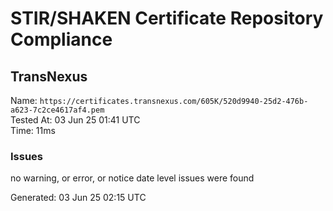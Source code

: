 # STIR/SHAKEN Certificate Repository Compliance

## TransNexus

Name: `https://certificates.transnexus.com/605K/520d9940-25d2-476b-a623-7c2ce4617af4.pem`\
Tested At: 03 Jun 25 01:41 UTC\
Time: 11ms

### Issues

no warning, or error, or notice date level issues were found

Generated: 03 Jun 25 02:15 UTC